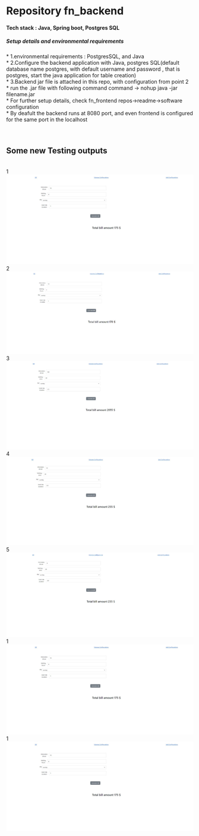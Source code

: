 <h1>Repository fn_backend</h1>
<h4>Tech stack : Java, Spring boot, Postgres SQL</h4>
<h5>Setup details and environmental requirements</h5>
<div>* 1.environmental requirements : PostgresSQL, and Java </div>
<div>* 2.Configure the backend application with Java, postgres SQL(default database name postgres, with default username and password , that is postgres, start the java application for table creation)</div>
<div>* 3.Backend jar file is attached in this repo, with configuration from point 2</div>
<div>* run the .jar file with following command
command -> nohup java -jar filename.jar</div>
<div>* For further setup details, check fn_frontend repos->readme->software configuration</div>
<div>* By deafult the backend runs at 8080 port, and even frontend is configured for the same port in the localhost</div>
</br>
</br>
<h2>Some new Testing outputs</h2>
</br>
<div>1</div>
<img src="test1.JPG"/>
</br>
<div>2</div>
<img src="test2.JPG"/></br>
<div>3</div>
<img src="test3.JPG"/></br>
<div>4</div>
<img src="test4.JPG"/></br>
<div>5</div>
<img src="test5.JPG"/>
</br>
<div>1</div>
<img src="test1.JPG"/>
</br>
<div>1</div>
<img src="test1.JPG"/>
